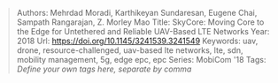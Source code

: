 > Authors: Mehrdad Moradi, Karthikeyan Sundaresan, Eugene Chai, Sampath Rangarajan, Z. Morley Mao
> Title: SkyCore: Moving Core to the Edge for Untethered and Reliable UAV-Based LTE Networks
> Year: 2018
> Url: https://doi.org/10.1145/3241539.3241549
> Keywords: uav, drone, resource-challenged, uav-based lte networks, lte, sdn, mobility management, 5g, edge epc, epc
> Series: MobiCom '18
> Tags: *Define your own tags here, separate by comma*